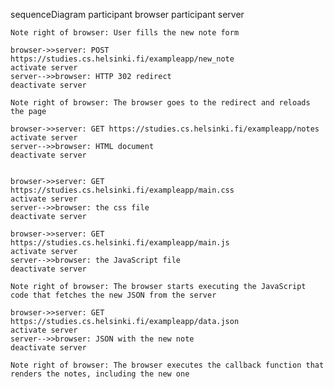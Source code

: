 sequenceDiagram
    participant browser
    participant server

    Note right of browser: User fills the new note form

    browser->>server: POST https://studies.cs.helsinki.fi/exampleapp/new_note
    activate server
    server-->>browser: HTTP 302 redirect
    deactivate server

    Note right of browser: The browser goes to the redirect and reloads the page

    browser->>server: GET https://studies.cs.helsinki.fi/exampleapp/notes
    activate server
    server-->>browser: HTML document
    deactivate server


    browser->>server: GET https://studies.cs.helsinki.fi/exampleapp/main.css
    activate server
    server-->>browser: the css file
    deactivate server

    browser->>server: GET https://studies.cs.helsinki.fi/exampleapp/main.js
    activate server
    server-->>browser: the JavaScript file
    deactivate server

    Note right of browser: The browser starts executing the JavaScript code that fetches the new JSON from the server

    browser->>server: GET https://studies.cs.helsinki.fi/exampleapp/data.json
    activate server
    server-->>browser: JSON with the new note
    deactivate server

    Note right of browser: The browser executes the callback function that renders the notes, including the new one